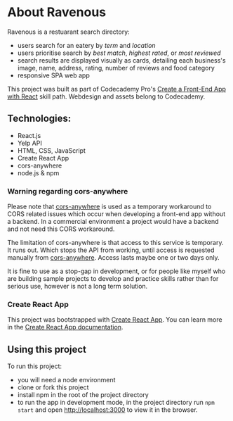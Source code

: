 # About Ravenous
Ravenous is a restuarant search directory:
- users search for an eatery by *term* and *location*
- users prioritise search by *best match*, *highest rated*, or *most reviewed*
- search results are displayed visually as cards, detailing each business's image, name, address, rating, number of reviews and food category
- responsive SPA web app

This project was built as part of Codecademy Pro's [Create a Front-End App with React](https://www.codecademy.com/paths/build-web-apps-with-react/tracks/bwa-ajax-requests-and-api-interactions/modules/bwa-ravenous-part-four/projects/interacting-with-yelp-api) skill path. Webdesign and assets belong to Codecademy.

## Technologies:
- React.js 
- Yelp API
- HTML, CSS, JavaScript
- Create React App
- cors-anywhere
- node.js & npm

### Warning regarding cors-anywhere
Please note that [cors-anywhere](https://cors-anywhere.herokuapp.com/corsdemo) is used as a temporary workaround to CORS related issues which occur when developing a front-end app without a backend. In a commercial environment a project would have a backend and not need this CORS workaround.

The limitation of cors-anywhere is that access to this service is temporary. It runs out. Which stops the API from working, until access is requested manually from [cors-anywhere](https://cors-anywhere.herokuapp.com/corsdemo). Access lasts maybe one or two days only. 

It is fine to use as a stop-gap in development, or for people like myself who are building sample projects to develop and practice skills rather than for serious use, however is not a long term solution.


### Create React App

This project was bootstrapped with [Create React App](https://github.com/facebook/create-react-app). You can learn more in the [Create React App documentation](https://create-react-app.dev/docs/getting-started).

## Using this project
To run this project:
* you will need a node environment 
* clone or fork this project
* install npm in the root of the project directory
* to run the app in development mode, in the project directory run <code>npm start</code> and open [http://localhost:3000](http://localhost:3000) to view it in the browser.   
